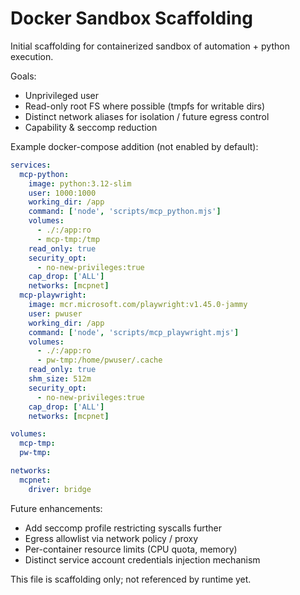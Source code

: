 # Docker Sandbox Scaffolding

Initial scaffolding for containerized sandbox of automation + python execution.

Goals:

- Unprivileged user
- Read-only root FS where possible (tmpfs for writable dirs)
- Distinct network aliases for isolation / future egress control
- Capability & seccomp reduction

Example docker-compose addition (not enabled by default):

```yaml
services:
  mcp-python:
    image: python:3.12-slim
    user: 1000:1000
    working_dir: /app
    command: ['node', 'scripts/mcp_python.mjs']
    volumes:
      - ./:/app:ro
      - mcp-tmp:/tmp
    read_only: true
    security_opt:
      - no-new-privileges:true
    cap_drop: ['ALL']
    networks: [mcpnet]
  mcp-playwright:
    image: mcr.microsoft.com/playwright:v1.45.0-jammy
    user: pwuser
    working_dir: /app
    command: ['node', 'scripts/mcp_playwright.mjs']
    volumes:
      - ./:/app:ro
      - pw-tmp:/home/pwuser/.cache
    read_only: true
    shm_size: 512m
    security_opt:
      - no-new-privileges:true
    cap_drop: ['ALL']
    networks: [mcpnet]

volumes:
  mcp-tmp:
  pw-tmp:

networks:
  mcpnet:
    driver: bridge
```

Future enhancements:

- Add seccomp profile restricting syscalls further
- Egress allowlist via network policy / proxy
- Per-container resource limits (CPU quota, memory)
- Distinct service account credentials injection mechanism

This file is scaffolding only; not referenced by runtime yet.
